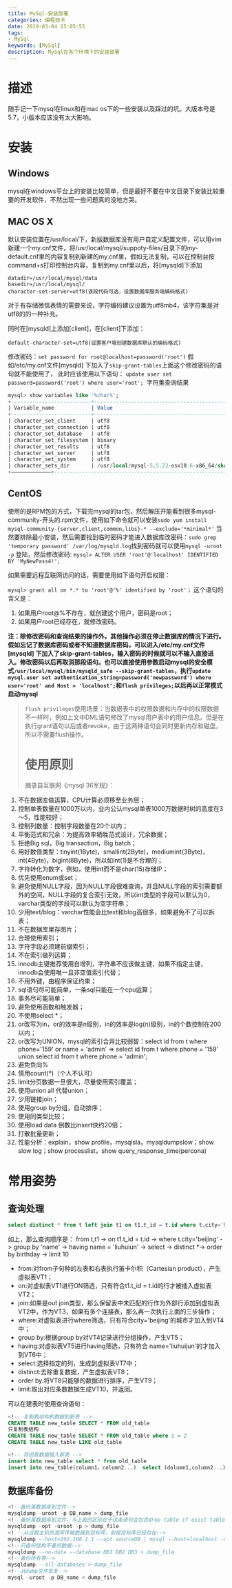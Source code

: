 ```yaml
---
title: MySql-安装部署
categories: 编程技术
date: 2019-03-04 15:05:53
tags:
- MySql
keywords: [MySql]
description: MySql在各个环境下的安装部署
---
```


# 描述

随手记一下mysql在linux和在mac os下的一些安装以及踩过的坑。大版本号是5.7，小版本应该没有太大影响。
<!--more-->

# 安装

## Windows

mysql在windows平台上的安装比较简单，但是最好不要在中文目录下安装比较重要的开发软件，不然出现一些问题真的没地方哭。

## MAC OS X

默认安装位置在/usr/local/下，新版数据库没有用户自定义配置文件，可以用vim新建一个my.cnf文件，将/usr/local/mysql/suppoty-files/目录下的my-default.cnf里的内容复制到新建的my.cnf里，假如无法复制，可以在控制台按command+s打印控制台内容，复制到my.cnf里以后，将[mysqld]下添加

    datadir=/usr/local/mysql/data
    basedir=/usr/local/mysql/
    character-set-server=utf8(该段代码可选，设置数据库服务端编码格式)

对于有存储微信表情的需要来说，字符编码建议设置为utf8mb4，该字符集是对utf8的的一种补充。

同时在[mysqld]上添加[client]，在[client]下添加：

    default-character-set=utf8(设置客户端创建数据库默认的编码格式)

修改密码：`set password for root@localhost=password('root')`
假如/etc/my.cnf文件[mysqld] 下加入了`skip-grant-tables`上面这个修改密码的语句就不能使用了，
此时应该使用以下语句：
`update user set password=password('root') where user='root';
`字符集查询结果

```sql
mysql> show variables like '%char%';
+--------------------------+--------------------------------------------------------+
| Variable_name            | Value                                                  |
+--------------------------+--------------------------------------------------------+
| character_set_client     | utf8                                                   |
| character_set_connection | utf8                                                   |
| character_set_database   | utf8                                                   |
| character_set_filesystem | binary                                                 |
| character_set_results    | utf8                                                   |
| character_set_server     | utf8                                                   |
| character_set_system     | utf8                                                   |
| character_sets_dir       | /usr/local/mysql-5.5.23-osx10.6-x86_64/share/charsets/ |
+—————————————+--------------------------------------------------------+
```

## CentOS

使用的是RPM包的方式，下载完mysql的tar包，然后解压开能看到很多mysql-community-开头的.rpm文件，使用如下命令就可以安装`sudo yum install mysql-community-{server,client,common,libs}-* --exclude='*minimal*'` 当然要排除最小安装，然后需要找到临时密码才能进入数据库改密码：`sudo grep 'temporary password' /var/log/mysqld.log`找到密码就可以使用`mysql -uroot -p` 登陆，然后修改密码:
`mysql> ALTER USER 'root'@'localhost' IDENTIFIED BY 'MyNewPass4!';`

如果需要远程互联网访问的话，需要使用如下语句开启权限：

`mysql> grant all on *.* to 'root'@'%' identified by 'root'；`
这个语句的含义是：

1. 如果用户root@%不存在，就创建这个用户，密码是root；
2. 如果用户root已经存在，就修改密码。

**注：除修改密码和查询结果的操作外，其他操作必须在停止数据库的情况下进行。
假如忘记了数据库密码或者不知道数据库密码，可以进入/etc/my.cnf文件[mysqld] 下加入了skip-grant-tables，输入密码的时候就可以不输入直接进入。修改密码以后再取消那段语句。也可以直接使用参数启动mysql的安全模式`/usr/local/mysql/bin/mysqld_safe --skip-grant-tables`，执行`update mysql.user set authentication_string=password('newpassword') where user='root' and Host = 'localhost';`和`flush privileges;`以后再以正常模式启动mysql**

> `flush privileges`使用场景：当数据表中的权限数据和内存中的权限数据不一样时，例如上文中DML语句修改了mysql用户表中的用户信息。但是在执行grant语句以后或者revoke，由于这两种语句会同时更新内存和磁盘，所以不需要flush操作。
> 
> # 使用原则
> 
> 摘录自互联网《mysql 36军规》：

1. 不在数据库做运算，CPU计算必须移至业务层；
2. 控制单表数量在1000万以内，业内公认mysql单表1000万数据时树的高度在3～5，性能较好；
3. 控制列数量：控制字段数量在20个以内；
4. 平衡范式和冗余：为提高效率牺牲范式设计，冗余数据；
5. 拒绝Big sql，Big transaction，Big batch；
6. 用好数值类型：tinyint(1Byte)，smallint(2Byte)，mediumint(3Byte)，int(4Byte)，bigint(8Byte)，所以如int(1)是不合理的；
7. 字符转化为数字，例如，使用int而不是char(15)存储IP；
8. 优先使用enum或set；
9. 避免使用NULL字段，因为NULL字段很难查询，并且NULL字段的索引需要额外的空间，NULL字段的复合索引无效，所以int类型的字段可以默认为0，varchar类型的字段可以默认为空字符串；
10. 少用text/blog：varchar性能会比text和blog高很多，如果避免不了可以拆表；
11. 不在数据库里存图片；
12. 合理使用索引；
13. 字符字段必须建前缀索引；
14. 不在索引做列运算；
15. innodb主键推荐使用自增列，字符串不应该做主键，如果不指定主键，innodb会使用唯一且非空值索引代替；
16. 不用外键，由程序保证约束；
17. sql语句尽可能简单，一条sql只能在一个cpu运算；
18. 事务尽可能简单；
19. 避免使用函数和触发器；
20. 不使用select *；
21. or改写为in，or的效率是n级别，in的效率是log(n)级别，in的个数控制在200以内；
22. or改写为UNION，mysql的索引合并比较弱智：select id from t where phone='159' or name = 'admin' => select id from t where phone = '159' union select id from t where phone = 'admin';
23. 避免负向%
24. 慎用count(*)（个人不认可）
25. limit分页数据一旦很大，尽量使用索引覆盖；
26. 使用union all 代替union；
27. 少用链接join；
28. 使用group by分组，自动排序；
29. 使用同类型比较；
30. 使用load data 倒数比insert快约20倍；
31. 打散批量更新；
32. 性能分析：explain，show profile，mysqlsla，mysqldumpslow；show slow log；show processlist，show query\_response\_time(percona)

# 常用姿势

## 查询处理

```sql
select distinct * from t left join t1 on t1.t_id = t.id where t.city='beijing' group by 'name' having name='liuhuijun' order by birthday limit 10;
```

如上，那么查询顺序是：
from t,t1  ->  on t1.t_id = t.id ->  where t.city='beijing'  -> group by 'name'  ->  having name = 'liuhuiun'   -> select ->  distinct  *-> order by birthday  ->  limit 10

* from:对from子句种的左表和右表执行笛卡尔积（Cartesian product），产生虚拟表VT1；
* on:对虚拟表VT1进行ON筛选，只有符合t1.t_id = t.id的行才被插入虚拟表VT2；
* join:如果是out join类型，那么保留表中未匹配的行作为外部行添加到虚拟表VT2中，作为VT3，如果有多个连接表，那么再一次执行上面的三步操作；
* where:对虚拟表进行where筛选，只有符合city='beijing'的城市才加入到VT4中；
* group by:根据group by对VT4记录进行分组操作，产生VT5；
* having:对虚拟表VT5进行having筛选，只有符合 name='liuhuijun'的才加入到VT6中；
* select:选择指定的列，生成到虚拟表VT7中；
* distinct:去除重复数据，产生虚拟表VT8；
* order by:将VT8只能够的数据进行排序，产生VT9；
* limit:取出对应条数数据生成VT10，并返回。

可以在建表时使用查询语句：

```sql
<!-- 复制表结构和数据到新表 -->
CREATE TABLE new_table SELECT * FROM old_table
只复制表结构
CREATE TABLE new_table SELECT * FROM old_table where 1 = 2
CREATE TABLE new_table LIKE old_table

<!-- 将旧表数据插入新表 -->
insert into new_table select * from old_table
insert into new_table(column1，column2...)  select (dolumn1,column2...) from old_table﻿​
```

## 数据库备份

```sql
<!--备份某数据库到文件-->
mysqldump -uroot -p DB_name > dump_file
<!--备份某数据库到文件，与上面的区别在于这条语句会包含drop table if exist table_name,insert之前会有一个锁表语句lock tables talbe_name write，insert之后会有unlocl tables-->
mysqldump -opt -uroot -p > dump_file
<! --从远程主机的源库传输数据到目标库，前提目标库已经存在-->
mysqldump --host=192.168.1.1 --opt sourceDB | mysql --host=localhost -C targetDB
<!--只备份结构不备份数据-->
mysqldump --no-data --database DB1 DB2 DB3 > dump_file
<!--备份所有表-->
mysqldump --all-databases > dump_file
<!--从dump文件恢复-->
mysql -uroot -p DB_name < dump_file﻿​
```

